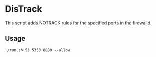 # DisTrack

This script adds NOTRACK rules for the specified ports in the firewalld.

## Usage

```shell
./run.sh 53 5353 8080 --allow
```